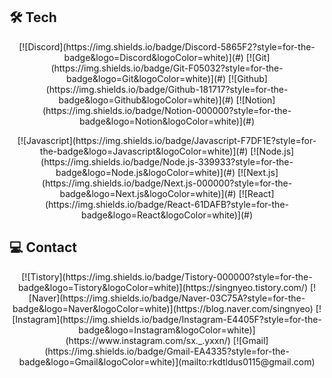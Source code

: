 ## 🛠️ Tech

<p align="center">
  [![Discord](https://img.shields.io/badge/Discord-5865F2?style=for-the-badge&logo=Discord&logoColor=white)](#)
  [![Git](https://img.shields.io/badge/Git-F05032?style=for-the-badge&logo=Git&logoColor=white)](#)
  [![Github](https://img.shields.io/badge/Github-181717?style=for-the-badge&logo=Github&logoColor=white)](#)
  [![Notion](https://img.shields.io/badge/Notion-000000?style=for-the-badge&logo=Notion&logoColor=white)](#)
</p>

<p align="center">
  [![Javascript](https://img.shields.io/badge/Javascript-F7DF1E?style=for-the-badge&logo=Javascript&logoColor=white)](#)
  [![Node.js](https://img.shields.io/badge/Node.js-339933?style=for-the-badge&logo=Node.js&logoColor=white)](#)
  [![Next.js](https://img.shields.io/badge/Next.js-000000?style=for-the-badge&logo=Next.js&logoColor=white)](#)
  [![React](https://img.shields.io/badge/React-61DAFB?style=for-the-badge&logo=React&logoColor=white)](#)
</p>

## 💻 Contact

<p align="center">
  [![Tistory](https://img.shields.io/badge/Tistory-000000?style=for-the-badge&logo=Tistory&logoColor=white)](https://singnyeo.tistory.com/)
  [![Naver](https://img.shields.io/badge/Naver-03C75A?style=for-the-badge&logo=Naver&logoColor=white)](https://blog.naver.com/singnyeo)
  [![Instagram](https://img.shields.io/badge/Instagram-E4405F?style=for-the-badge&logo=Instagram&logoColor=white)](https://www.instagram.com/sx._.yxxn/)
  [![Gmail](https://img.shields.io/badge/Gmail-EA4335?style=for-the-badge&logo=Gmail&logoColor=white)](mailto:rkdtldus0115@gmail.com)
</p>
